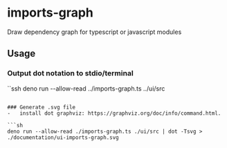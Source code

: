 # imports-graph
Draw dependency graph for typescript or javascript modules

## Usage
### Output dot notation to stdio/terminal 
``ssh
deno run --allow-read ../imports-graph.ts ../ui/src
```

### Generate .svg file
-   install dot graphviz: https://graphviz.org/doc/info/command.html.

```sh
deno run --allow-read ./imports-graph.ts ./ui/src | dot -Tsvg > ./documentation/ui-imports-graph.svg
```
